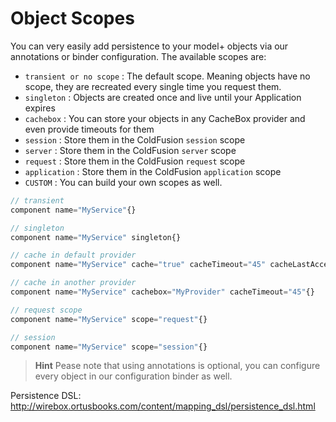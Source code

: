 # Object Scopes

You can very easily add persistence to your model+ objects via our annotations or binder configuration. The available scopes are:

* `transient or no scope` : The default scope. Meaning objects have no scope, they are recreated every single time you request them.
* `singleton` : Objects are created once and live until your Application expires
* `cachebox` : You can store your objects in any CacheBox provider and even provide timeouts for them
* `session` : Store them in the ColdFusion `session` scope
* `server` : Store them in the ColdFusion `server` scope
* `request` : Store them in the ColdFusion `request` scope
* `application` : Store them in the ColdFusion `application` scope
* `CUSTOM` : You can build your own scopes as well.


```js
// transient
component name="MyService"{}

// singleton
component name="MyService" singleton{}

// cache in default provider
component name="MyService" cache="true" cacheTimeout="45" cacheLastAccessTimeout="15"{}

// cache in another provider
component name="MyService" cachebox="MyProvider" cacheTimeout="45"{}

// request scope
component name="MyService" scope="request"{}

// session
component name="MyService" scope="session"{}
```

> **Hint** Pease note that using annotations is optional, you can configure every object in our configuration binder as well.

Persistence DSL: http://wirebox.ortusbooks.com/content/mapping_dsl/persistence_dsl.html